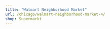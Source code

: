 ```yaml
---
title: "Walmart Neighborhood Market"
url: /chicago/walmart-neighborhood-market-4/
shop: Supermarkt
---
```

